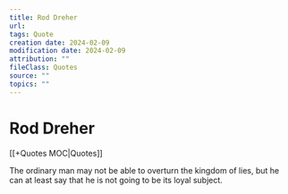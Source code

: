 ```yaml
---
title: Rod Dreher
url: 
tags: Quote
creation date: 2024-02-09
modification date: 2024-02-09
attribution: ""
fileClass: Quotes
source: ""
topics: ""
---
```


# Rod Dreher

[[+Quotes MOC|Quotes]]

The ordinary man may not be able to overturn the kingdom of lies, but he can at least say that he is not going to be its loyal subject.
